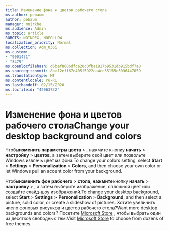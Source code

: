 ```yaml
---
title: Изменение фона и цветов рабочего стола
ms.author: pebaum
author: pebaum
manager: mnirkhe
ms.audience: Admin
ms.topic: article
ROBOTS: NOINDEX, NOFOLLOW
localization_priority: Normal
ms.collection: Adm_O365
ms.custom:
- "9001451"
- "3475"
ms.openlocfilehash: d6baf8606dfca20c0fba1817b9531db915bdf7a8
ms.sourcegitcommit: 8ba12eff67e405f5922ea4cc35155e3036447859
ms.translationtype: MT
ms.contentlocale: ru-RU
ms.lasthandoff: 02/15/2020
ms.locfileid: "42063732"
---
```

# <a name="change-your-desktop-background-and-colors"></a><span data-ttu-id="9d31f-102">Изменение фона и цветов рабочего стола</span><span class="sxs-lookup"><span data-stu-id="9d31f-102">Change your desktop background and colors</span></span>

<span data-ttu-id="9d31f-103">Чтобы**изменить параметры цвета** > , нажмите кнопку **начать** > **настройку** > **цветов**, а затем выберите свой цвет или позвольте Windows извлечь цвет из фона.</span><span class="sxs-lookup"><span data-stu-id="9d31f-103">To change your colors setting, select **Start** > **Settings** > **Personalization** > **Colors**, and then choose your own color or let Windows pull an accent color from your background.</span></span>

<span data-ttu-id="9d31f-104">Чтобы**изменить фон рабочего** > **стола, нажмите**кнопку **начать** > **настройку** > , а затем выберите изображение, сплошной цвет или создайте слайд-шоу изображений.</span><span class="sxs-lookup"><span data-stu-id="9d31f-104">To change your desktop background, select **Start** > **Settings** > **Personalization** > **Background**, and then select a picture, solid color, or create a slideshow of pictures.</span></span> <span data-ttu-id="9d31f-105">Хотите увеличить число фоновых рисунков и цветов рабочего стола?</span><span class="sxs-lookup"><span data-stu-id="9d31f-105">Want more desktop backgrounds and colors?</span></span> <span data-ttu-id="9d31f-106">Посетите [Microsoft Store](https://www.microsoft.com/en-us/store/collections/windowsthemes) , чтобы выбрать один из десятков свободных тем.</span><span class="sxs-lookup"><span data-stu-id="9d31f-106">Visit [Microsoft Store](https://www.microsoft.com/en-us/store/collections/windowsthemes) to choose from dozens of free themes.</span></span>
